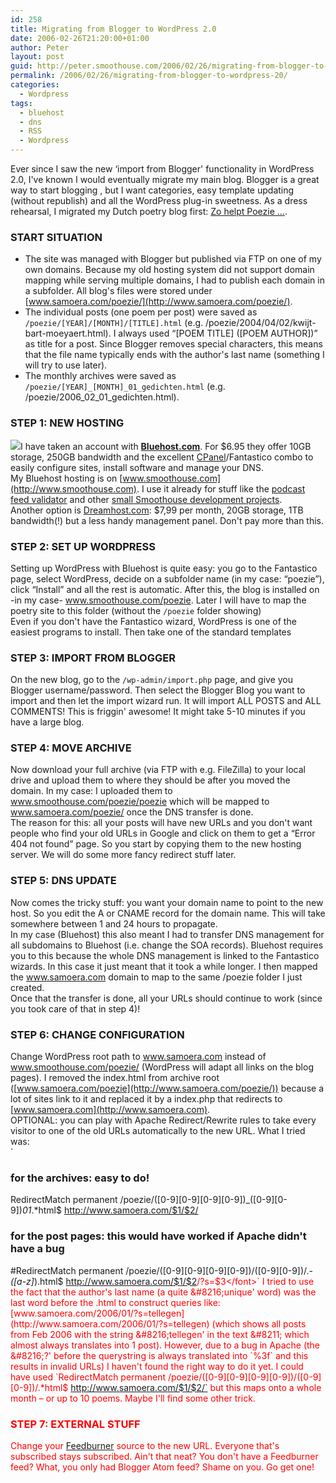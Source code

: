 ```yaml
---
id: 258
title: Migrating from Blogger to WordPress 2.0
date: 2006-02-26T21:20:00+01:00
author: Peter
layout: post
guid: http://peter.smoothouse.com/2006/02/26/migrating-from-blogger-to-wordpress-20/
permalink: /2006/02/26/migrating-from-blogger-to-wordpress-20/
categories:
  - Wordpress
tags:
  - bluehost
  - dns
  - RSS
  - Wordpress
---
```

Ever since I saw the new &#8216;import from Blogger' functionality in WordPress 2.0, I've known I would eventually migrate my main blog. Blogger is a great way to start blogging , but I want categories, easy template updating (without republish) and all the WordPress plug-in sweetness. As a dress rehearsal, I migrated my Dutch poetry blog first: [Zo helpt Poezie &#8230;](http://www.zohelptpoezie.be).

### START SITUATION

  * The site was managed with Blogger but published via FTP on one of my own domains. Because my old hosting system did not support domain mapping while serving multiple domains, I had to publish each domain in a subfolder. All blog's files were stored under [www.samoera.com/poezie/](http://www.samoera.com/poezie/).
  * The individual posts (one poem per post) were saved as `/poezie/[YEAR]/[MONTH]/[TITLE].html` (e.g. /poezie/2004/04/02/kwijt-bart-moeyaert.html). I always used &#8220;\[POEM TITLE\] ([POEM AUTHOR])&#8221; as title for a post. Since Blogger removes special characters, this means that the file name typically ends with the author's last name (something I will try to use later).
  * The monthly archives were saved as `/poezie/[YEAR]_[MONTH]_01_gedichten.html` (e.g. /poezie/2006\_02\_01_gedichten.html).

### STEP 1: NEW HOSTING

[<img border="0" src="http://img.bluehost.com/234x60/1.gif" />](http://www.bluehost.com/track/pforret/BLOGGER)I have taken an account with [**Bluehost.com**](http://www.bluehost.com/track/pforret/BLOGGER). For $6.95 they offer 10GB storage, 250GB bandwidth and the excellent [CPanel](http://www.cpanel.net/)/Fantastico combo to easily configure sites, install software and manage your DNS.  
My Bluehost hosting is on [www.smoothouse.com](http://www.smoothouse.com). I use it already for stuff like the [podcast feed validator](http://www.smoothouse.com/podcast/validator.php) and other [small Smoothouse development projects](http://www.smoothouse.com/blog/).  
Another option is [Dreamhost.com](http://www.dreamhost.com/rewards.cgi?pforret): $7,99 per month, 20GB storage, 1TB bandwidth(!) but a less handy management panel. Don't pay more than this.

### STEP 2: SET UP WORDPRESS

Setting up WordPress with Bluehost is quite easy: you go to the Fantastico page, select WordPress, decide on a subfolder name (in my case: &#8220;poezie&#8221;), click &#8220;Install&#8221; and all the rest is automatic. After this, the blog is installed on -in my case- www.smoothouse.com/poezie. Later I will have to map the poetry site to this folder (without the `/poezie` folder showing)  
Even if you don't have the Fantastico wizard, WordPress is one of the easiest programs to install. Then take one of the standard templates

### STEP 3: IMPORT FROM BLOGGER

On the new blog, go to the `/wp-admin/import.php` page, and give you Blogger username/password. Then select the Blogger Blog you want to import and then let the import wizard run. It will import ALL POSTS and ALL COMMENTS! This is friggin' awesome! It might take 5-10 minutes if you have a large blog.

### STEP 4: MOVE ARCHIVE

Now download your full archive (via FTP with e.g. FileZilla) to your local drive and upload them to where they should be after you moved the domain. In my case: I uploaded them to www.smoothouse.com/poezie/poezie which will be mapped to www.samoera.com/poezie/ once the DNS transfer is done.  
The reason for this: all your posts will have new URLs and you don't want people who find your old URLs in Google and click on them to get a &#8220;Error 404 not found&#8221; page. So you start by copying them to the new hosting server. We will do some more fancy redirect stuff later.

### STEP 5: DNS UPDATE

Now comes the tricky stuff: you want your domain name to point to the new host. So you edit the A or CNAME record for the domain name. This will take somewhere between 1 and 24 hours to propagate.  
In my case (Bluehost) this also meant I had to transfer DNS management for all subdomains to Bluehost (i.e. change the SOA records). Bluehost requires you to this because the whole DNS management is linked to the Fantastico wizards. In this case it just meant that it took a while longer. I then mapped the www.samoera.com domain to map to the same /poezie folder I just created.  
Once that the transfer is done, all your URLs should continue to work (since you took care of that in step 4)!

### STEP 6: CHANGE CONFIGURATION

Change WordPress root path to www.samoera.com instead of www.smoothouse.com/poezie/ (WordPress will adapt all links on the blog pages). I removed the index.html from archive root ([www.samoera.com/poezie](http://www.samoera.com/poezie/)) because a lot of sites link to it and replaced it by a index.php that redirects to [www.samoera.com](http://www.samoera.com).  
OPTIONAL: you can play with Apache Redirect/Rewrite rules to take every visitor to one of the old URLs automatically to the new URL. What I tried was:  
`<br />
### for the archives: easy to do!<br />
RedirectMatch permanent /poezie/([0-9][0-9][0-9][0-9])_([0-9][0-9])_01_.*html$ http://www.samoera.com/$1/$2/<br />
### for the post pages: this would have worked if Apache didn't have a bug<br />
#RedirectMatch permanent /poezie/([0-9][0-9][0-9][0-9])/([0-9][0-9])/.*-([a-z]*).html$ http://www.samoera.com/$1/$2<font color="#ff0000">/?s=$3</font>`  
I tried to use the fact that the author's last name (a quite &#8216;unique' word) was the last word before the .html to construct queries like: [www.samoera.com/2006/01/?s=tellegen](http://www.samoera.com/2006/01/?s=tellegen) (which shows all posts from Feb 2006 with the string &#8216;tellegen' in the text &#8211; which almost always translates into 1 post). However, due to a bug in Apache (the &#8216;?' before the querystring is always translated into `%3f` and this results in invalid URLs) I haven't found the right way to do it yet. I could have used  
`RedirectMatch permanent /poezie/([0-9][0-9][0-9][0-9])/([0-9][0-9])/.*html$ http://www.samoera.com/$1/$2/` but this maps onto a whole month &#8211; or up to 10 poems. Maybe I'll find some other trick.

### STEP 7: EXTERNAL STUFF

Change your [Feedburner](http://www.feedburner.com) source to the new URL. Everyone that's subscribed stays subscribed. Ain't that neat? You don't have a Feedburner feed? What, you only had Blogger Atom feed? Shame on you. Go get one!